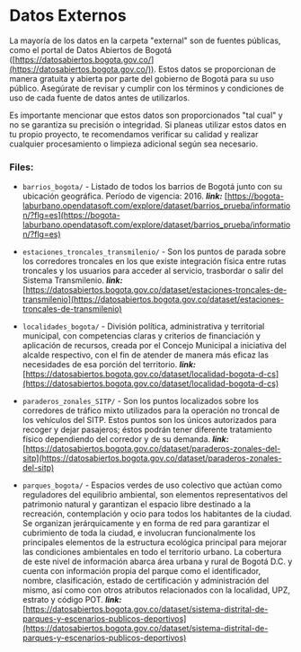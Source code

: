 # Datos Externos

La mayoría de los datos en la carpeta "external" son de fuentes públicas, como el portal de Datos Abiertos de Bogotá ([https://datosabiertos.bogota.gov.co/](https://datosabiertos.bogota.gov.co/)). Estos datos se proporcionan de manera gratuita y abierta por parte del gobierno de Bogotá para su uso público. Asegúrate de revisar y cumplir con los términos y condiciones de uso de cada fuente de datos antes de utilizarlos.

Es importante mencionar que estos datos son proporcionados "tal cual" y no se garantiza su precisión o integridad. Si planeas utilizar estos datos en tu propio proyecto, te recomendamos verificar su calidad y realizar cualquier procesamiento o limpieza adicional según sea necesario.

### Files:

- `barrios_bogota/` - Listado de todos los barrios de Bogotá junto con su ubicación geográfica. Período de vigencia: 2016. 
**_link:_** [https://bogota-laburbano.opendatasoft.com/explore/dataset/barrios_prueba/information/?flg=es](https://bogota-laburbano.opendatasoft.com/explore/dataset/barrios_prueba/information/?flg=es)

- `estaciones_troncales_transmilenio/` - Son los puntos de parada sobre los corredores troncales en los que existe integración física entre rutas troncales y los usuarios para acceder al servicio, trasbordar o salir del Sistema Transmilenio. **_link:_** [https://datosabiertos.bogota.gov.co/dataset/estaciones-troncales-de-transmilenio](https://datosabiertos.bogota.gov.co/dataset/estaciones-troncales-de-transmilenio)

- `localidades_bogota/` - División política, administrativa y territorial municipal, con competencias claras y criterios de financiación y aplicación de recursos, creada por el Concejo Municipal a iniciativa del alcalde respectivo, con el fin de atender de manera más eficaz las necesidades de esa porción del territorio. **_link:_** [https://datosabiertos.bogota.gov.co/dataset/localidad-bogota-d-cs](https://datosabiertos.bogota.gov.co/dataset/localidad-bogota-d-cs)

- `paraderos_zonales_SITP/` - Son los puntos localizados sobre los corredores de tráfico mixto utilizados para la operación no troncal de los vehículos del SITP. Estos puntos son los únicos autorizados para recoger y dejar pasajeros; éstos podrán tener diferente tratamiento físico dependiendo del corredor y de su demanda. **_link:_** [https://datosabiertos.bogota.gov.co/dataset/paraderos-zonales-del-sitp](https://datosabiertos.bogota.gov.co/dataset/paraderos-zonales-del-sitp)

- `parques_bogota/` - Espacios verdes de uso colectivo que actúan como reguladores del equilibrio ambiental, son elementos representativos del patrimonio natural y garantizan el espacio libre destinado a la recreación, contemplación y ocio para todos los habitantes de la ciudad. Se organizan jerárquicamente y en forma de red para garantizar el cubrimiento de toda la ciudad, e involucran funcionalmente los principales elementos de la estructura ecológica principal para mejorar las condiciones ambientales en todo el territorio urbano. La cobertura de este nivel de información abarca área urbana y rural de Bogotá D.C. y cuenta con información propia del parque como el identificador, nombre, clasificación, estado de certificación y administración del mismo, así como con otros atributos relacionados con la localidad, UPZ, estrato y código POT. **_link:_** [https://datosabiertos.bogota.gov.co/dataset/sistema-distrital-de-parques-y-escenarios-publicos-deportivos](https://datosabiertos.bogota.gov.co/dataset/sistema-distrital-de-parques-y-escenarios-publicos-deportivos)